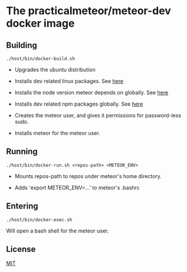 # The practicalmeteor/meteor-dev docker image

## Building

```
./host/bin/docker-build.sh
```

* Upgrades the ubuntu distribution

* Installs dev related linux packages. See [here](https://github.com/practicalmeteor/docker-meteor-dev/blob/master/usr/local/bin/install-linux-packages.sh)

* Installs the node version meteor depends on globally. See [here](https://github.com/practicalmeteor/docker-meteor-dev/blob/master/usr/local/bin/install-node.sh)

* Installs dev related npm packages globally. See [here](https://github.com/practicalmeteor/docker-meteor-dev/blob/master/usr/local/bin/install-npm-packages.sh)

* Creates the meteor user, and gives it permissions for password-less sudo.

* Installs meteor for the meteor user.

## Running

```
./host/bin/docker-run.sh <repos-path> <METEOR_ENV>
```

* Mounts repos-path to repos under meteor's home directory.

* Adds 'export METEOR_ENV=...' to meteor's .bashrc

## Entering

```
./host/bin/docker-exec.sh
```

Will open a bash shell for the meteor user.

## License

[MIT](https://github.com/practicalmeteor/docker-meteor-dev/blob/master/LICENSE.txt)
